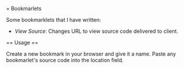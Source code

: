 = Bookmarlets

Some bookmarklets that I have written:

* *View Source*: Changes URL to view source code delivered to client.

== Usage ==

Create a new bookmark in your browser and give it a name. Paste any bookmarlet's source code into the location field.

